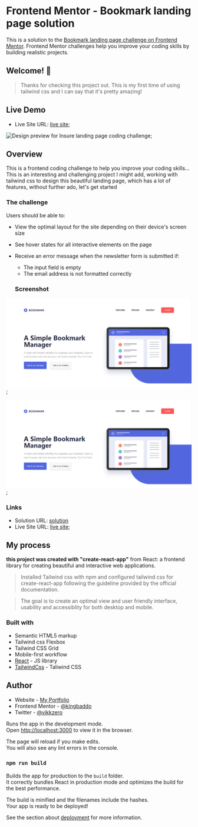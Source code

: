 # Frontend Mentor - Bookmark landing page solution

This is a solution to the [Bookmark landing page challenge on Frontend Mentor](https://www.frontendmentor.io/challenges/bookmark-landing-page-5d0b588a9edda32581d29158). Frontend Mentor challenges help you improve your coding skills by building realistic projects.

## Welcome! 👋

> Thanks for checking this project out. This is my first time of using tailwind css and I can say that it's pretty amazing!

## Live Demo

- Live Site URL: [live site](https://insure-lainding-page-react.netlify.app/);

![Design preview for Insure landing page coding challenge](./insure.png);

## Overview

This is a frontend coding challenge to help you improve your coding skills... This is an interesting and challenging project I might add, working with tailwind css to design this beautiful landing page, which has a lot of features, without further ado, let's get started

### The challenge

Users should be able to:

- View the optimal layout for the site depending on their device's screen size
- See hover states for all interactive elements on the page
- Receive an error message when the newsletter form is submitted if:

  - The input field is empty
  - The email address is not formatted correctly

  ### Screenshot

![desktop view](./bookmark.png);

![mobile view](./bookmark.png);

### Links

- Solution URL: [solution](https://www.frontendmentor.io/solutions/responsive-landing-page-using-react-and-sass-jufyodvWQ)
- Live Site URL: [live site](https://insure-lainding-page-react.netlify.app/);

## My process

**this project was created with "create-react-app"** from React: a frontend library for creating beautiful and interactive web applications.

> Installed Tailwind css with npm and configured tailwind css for create-react-app following the guideline provided by the official documentation.

> The goal is to create an optimal view and user friendly interface, usability and accessiblity for both desktop and mobile.

### Built with

- Semantic HTML5 markup
- Tailwind css Flexbox
- Tailwind CSS Grid
- Mobile-first workflow
- [React](https://reactjs.org/) - JS library
- [TailwindCss](https://tailwindcss.org/) - Taliwind CSS

## Author

- Website - [My Portfolio](https://ebukaeze.netlify.app)
- Frontend Mentor - [@kingbaddo](https://www.frontendmentor.io/profile/kingbaddo)
- Twitter - [@vikkzero](https://www.twitter.com/vikkzero)

Runs the app in the development mode.\
Open [http://localhost:3000](http://localhost:3000) to view it in the browser.

The page will reload if you make edits.\
You will also see any lint errors in the console.

### `npm run build`

Builds the app for production to the `build` folder.\
It correctly bundles React in production mode and optimizes the build for the best performance.

The build is minified and the filenames include the hashes.\
Your app is ready to be deployed!

See the section about [deployment](https://facebook.github.io/create-react-app/docs/deployment) for more information.
